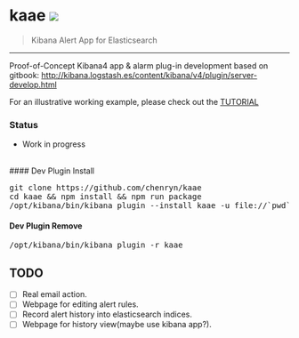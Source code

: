 # kaae <img src="https://camo.githubusercontent.com/15f26c4f603cac9bf415c841a8a60077f6db5102/687474703a2f2f696d6775722e636f6d2f654c446f4f4b592e706e67">

> Kibana Alert App for Elasticsearch

---

Proof-of-Concept Kibana4 app & alarm plug-in development based on gitbook:  <http://kibana.logstash.es/content/kibana/v4/plugin/server-develop.html>

For an illustrative working example, please check out the [TUTORIAL](TUTORIAL.md)


### Status 

* Work in progress
 
<br>
#### Dev Plugin Install
<pre>
git clone https://github.com/chenryn/kaae
cd kaae && npm install && npm run package
/opt/kibana/bin/kibana plugin --install kaae -u file://`pwd`/kaae-latest.tar.gz
</pre>

#### Dev Plugin Remove
<pre>
/opt/kibana/bin/kibana plugin -r kaae
</pre>




## TODO

- [ ] Real email action.
- [ ] Webpage for editing alert rules.
- [ ] Record alert history into elasticsearch indices.
- [ ] Webpage for history view(maybe use kibana app?).
